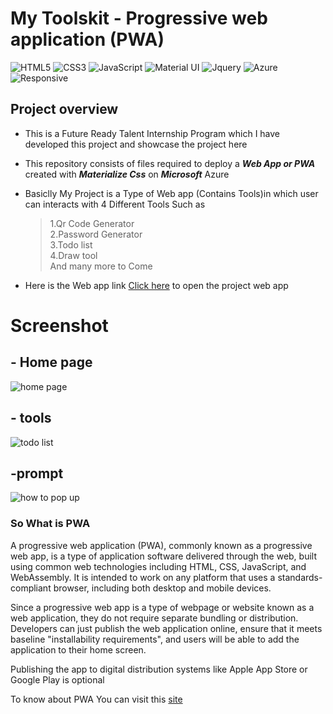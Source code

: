 # My Toolskit - Progressive web application (PWA)

![HTML5](https://img.shields.io/badge/html5-%23E34F26.svg?style=for-the-badge&logo=html5&logoColor=white)
![CSS3](https://img.shields.io/badge/css3-%231572B6.svg?style=for-the-badge&logo=css3&logoColor=white)
![JavaScript](https://img.shields.io/badge/javascript-%23323330.svg?style=for-the-badge&logo=javascript&logoColor=%23F7DF1E)
![Material UI](https://img.shields.io/badge/Material--UI-0081CB?style=for-the-badge&logo=material-ui&logoColor=white)
![Jquery](https://img.shields.io/badge/jQuery-0769AD?style=for-the-badge&logo=jquery&logoColor=white)
![Azure](https://img.shields.io/badge/Microsoft_Azure-0089D6?style=for-the-badge&logo=microsoft-azure&logoColor=white)
![Responsive](https://img.shields.io/badge/Responsive-100%25-red)



## Project overview

- This is a Future Ready Talent Internship Program which I have developed this project and showcase the project here 

- This repository consists of files required to deploy a ___Web App or PWA___ created with ___Materialize Css___ on ___Microsoft___ Azure

- Basiclly My Project is a Type of Web app (Contains Tools)in which user can interacts with 4 Different Tools Such as <br>
   > 1.Qr Code Generator <br>
    >2.Password Generator<br>
    >3.Todo list <br>
    >4.Draw tool<br>
   > And many more to Come


- Here is the Web app link [Click here](https://mango-ocean-019ff1c10.1.azurestaticapps.net/) to open the project web app


# Screenshot 

## - Home page 

![home page](https://user-images.githubusercontent.com/52885495/164731961-3696da5b-5b58-481a-b92e-3413e3c5a885.png)

## - tools 

![todo list](https://user-images.githubusercontent.com/52885495/164732463-42b3c798-400b-4289-a352-a597323aeb19.png)

## -prompt 

![how to pop up](https://user-images.githubusercontent.com/52885495/164732504-6f2002a2-04b1-4623-9146-19dc338fdd43.png)


### So What is PWA
      
A progressive web application (PWA), commonly known as a progressive web app, is a type of application software delivered through the web, built using common web technologies including HTML, CSS, JavaScript, and WebAssembly. It is intended to work on any platform that uses a standards-compliant browser, including both desktop and mobile devices.

Since a progressive web app is a type of webpage or website known as a web application, they do not require  separate bundling or distribution. Developers can just publish the web application online, ensure that it  meets baseline "installability requirements", and users will be able to add the application to their home  screen.

Publishing the app to digital distribution systems like Apple App Store or Google Play is optional
  
To know about PWA You can visit this [site](https://web.dev/progressive-web-apps/)

<!-- Here is the all Screen Shot That I have Taken during the project 
[Click here to view](https://drive.google.com/drive/folders/1ju8RBR4_yzcdH6oo5kwubBvPUIjZMH17?usp=sharing)
Here is the Google Drive Link to my Screen shots and video
[Click here to view](https://drive.google.com/drive/folders/1ju8RBR4_yzcdH6oo5kwubBvPUIjZMH17?usp=sharing)

Don't know why the link is not responding 
 -->
